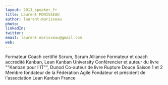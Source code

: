 ```yaml
---
layout: 2013_speaker_fr
title: Laurent MORISSEAU
author: laurent-morisseau
photo: 
linkedIn: 
twitter: 
email: laurent.morisseau@gmail.com
web: 
---
```


Formateur Coach certifié Scrum, Scrum Alliance
Formateur et coach accrédité Kanban, Lean Kanban University
Conférencier et auteur du livre ""Kanban pour l'IT"", Dunod
Co-auteur de livre Rupture Douce Saison 1 et 2
Membre fondateur de la Fédération Agile
Fondateur et président de l'association Lean Kanban France